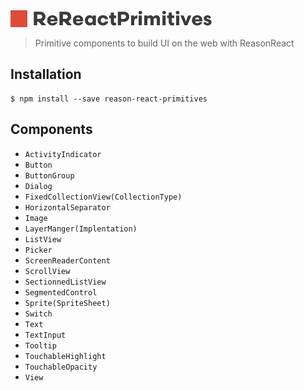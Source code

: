 <img src="assets/logo.png" width="322" height="27" alt="ReReactPrimitives"/>

> Primitive components to build UI on the web with ReasonReact

## Installation

```console
$ npm install --save reason-react-primitives
```

## Components

- `ActivityIndicator`
- `Button`
- `ButtonGroup`
- `Dialog`
- `FixedCollectionView(CollectionType)`
- `HorizontalSeparator`
- `Image`
- `LayerManger(Implentation)`
- `ListView`
- `Picker`
- `ScreenReaderContent`
- `ScrollView`
- `SectionnedListView`
- `SegmentedControl`
- `Sprite(SpriteSheet)`
- `Switch`
- `Text`
- `TextInput`
- `Tooltip`
- `TouchableHighlight`
- `TouchableOpacity`
- `View`
